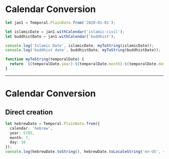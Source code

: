 # Calendar Conversion

```ts {monaco-run}
let jan1 = Temporal.PlainDate.from('2020-01-01');

let islamicDate = jan1.withCalendar('islamic-civil');
let buddhistDate = jan1.withCalendar('buddhist');

console.log('Islamic Date', islamicDate, myToString(islamicDate));
console.log('buddhist date', buddhistDate, myToString(buddhistDate));

function myToString(temporalDate) {
  return `${temporalDate.year}-${temporalDate.month}-${temporalDate.day}`
}

```

<!-- 

  Taking a look at the output you'll see that when I log out the date normally it shows an absolute moment in time
  
  and the annotation tells you which calendar system is being used

  This helps avoid confusion about what absoute moment is being referenced which makes working across calendar systems easier

  Internally Temporal is using the Gregorian calendar system
-->


---

# Calendar Conversion
## Direct creation

```ts {monaco-run}
let hebrewDate = Temporal.PlainDate.from({  
  calendar: 'hebrew',  
  year: 5785,  
  month: 7,  
  day: 10  
});  
console.log(hebrewDate.toString(), hebrewDate.toLocaleString('en-US', { calendar: 'hebrew' }));
```
